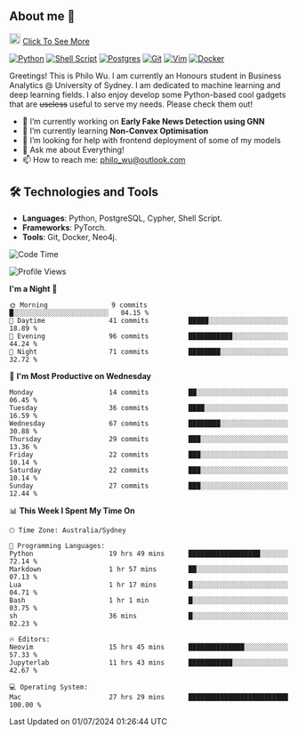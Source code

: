 ## About me 🤗

<a href="#"><img src="https://media.giphy.com/media/hvRJCLFzcasrR4ia7z/giphy.gif" width="20px" height="20px"></a> [Click To See More](https://codeboyphilo.github.io)

[![Python](https://img.shields.io/badge/python-3670A0?style=for-the-badge&logo=python&logoColor=ffdd54)](#)
[![Shell Script](https://img.shields.io/badge/shell_script-%23121011.svg?style=for-the-badge&logo=gnu-bash&logoColor=white)](#)
[![Postgres](https://img.shields.io/badge/postgres-%23316192.svg?style=for-the-badge&logo=postgresql&logoColor=white)](#)
[![Git](https://img.shields.io/badge/git-%23F05033.svg?style=for-the-badge&logo=git&logoColor=white)](#)
[![Vim](https://img.shields.io/badge/VIM-%2311AB00.svg?style=for-the-badge&logo=vim&logoColor=white)](#)
[![Docker](https://img.shields.io/badge/docker-%230db7ed.svg?style=for-the-badge&logo=docker&logoColor=white)](#)

Greetings! This is Philo Wu. I am currently an Honours student in Business Analytics \@ University of Sydney. I am dedicated to machine learning and deep learning fields. I also enjoy develop some Python-based cool gadgets that are ~~useless~~ useful to serve my needs. Please check them out!

- 🔭 I’m currently working on **Early Fake News Detection using GNN**
- 🌱 I’m currently learning **Non-Convex Optimisation**
- 🤔 I’m looking for help with frontend deployment of some of my models
- 💬 Ask me about Everything!
- 📫 How to reach me: philo_wu@outlook.com

## 🛠 Technologies and Tools
- **Languages**: Python, PostgreSQL, Cypher, Shell Script.
- **Frameworks**: PyTorch.
- **Tools**: Git, Docker, Neo4j.

<!--START_SECTION:waka-->
![Code Time](http://img.shields.io/badge/Code%20Time-295%20hrs%2034%20mins-blue)

![Profile Views](http://img.shields.io/badge/Profile%20Views-1-blue)

**I'm a Night 🦉** 

```text
🌞 Morning                9 commits           █░░░░░░░░░░░░░░░░░░░░░░░░   04.15 % 
🌆 Daytime                41 commits          █████░░░░░░░░░░░░░░░░░░░░   18.89 % 
🌃 Evening                96 commits          ███████████░░░░░░░░░░░░░░   44.24 % 
🌙 Night                  71 commits          ████████░░░░░░░░░░░░░░░░░   32.72 % 
```
📅 **I'm Most Productive on Wednesday** 

```text
Monday                   14 commits          ██░░░░░░░░░░░░░░░░░░░░░░░   06.45 % 
Tuesday                  36 commits          ████░░░░░░░░░░░░░░░░░░░░░   16.59 % 
Wednesday                67 commits          ████████░░░░░░░░░░░░░░░░░   30.88 % 
Thursday                 29 commits          ███░░░░░░░░░░░░░░░░░░░░░░   13.36 % 
Friday                   22 commits          ███░░░░░░░░░░░░░░░░░░░░░░   10.14 % 
Saturday                 22 commits          ███░░░░░░░░░░░░░░░░░░░░░░   10.14 % 
Sunday                   27 commits          ███░░░░░░░░░░░░░░░░░░░░░░   12.44 % 
```


📊 **This Week I Spent My Time On** 

```text
🕑︎ Time Zone: Australia/Sydney

💬 Programming Languages: 
Python                   19 hrs 49 mins      ██████████████████░░░░░░░   72.14 % 
Markdown                 1 hr 57 mins        ██░░░░░░░░░░░░░░░░░░░░░░░   07.13 % 
Lua                      1 hr 17 mins        █░░░░░░░░░░░░░░░░░░░░░░░░   04.71 % 
Bash                     1 hr 1 min          █░░░░░░░░░░░░░░░░░░░░░░░░   03.75 % 
sh                       36 mins             █░░░░░░░░░░░░░░░░░░░░░░░░   02.23 % 

🔥 Editors: 
Neovim                   15 hrs 45 mins      ██████████████░░░░░░░░░░░   57.33 % 
Jupyterlab               11 hrs 43 mins      ███████████░░░░░░░░░░░░░░   42.67 % 

💻 Operating System: 
Mac                      27 hrs 29 mins      █████████████████████████   100.00 % 
```


 Last Updated on 01/07/2024 01:26:44 UTC
<!--END_SECTION:waka-->
